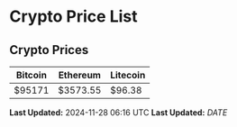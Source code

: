 # Crypto Price List

## Crypto Prices
| Bitcoin | Ethereum | Litecoin |
| ------- | -------- | -------- |
| $95171 | $3573.55 | $96.38 |
**Last Updated:** 2024-11-28 06:16 UTC
**Last Updated:** $DATE$
